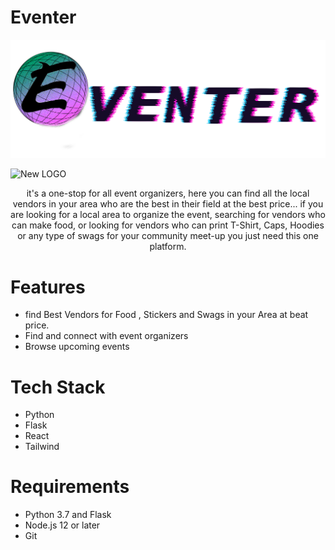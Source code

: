 # Eventer
![New LOGO ](https://github.com/ItsAditya-xyz/eventer/blob/main/frontend/src/assets/logo.png)

![New LOGO ](https://github.com/ItsAditya-xyz/eventer/blob/fe3b50adc092f72a1648e379945d57386a423290/frontend/src/assets/Screenshot%202023-03-26%20at%202.21.52%20PM.png)

<p align="center">
 it's a one-stop for all event organizers, here you can find all the local vendors in your area who are the best in their field at the best price... if you are looking for a local area to organize the event, searching for vendors who can make food, or looking for vendors who can print  T-Shirt, Caps, Hoodies or any type of swags for your community meet-up you just need this one platform.
</p>

# Features
- find Best Vendors for Food , Stickers and Swags in your Area at beat price.
- Find and connect with event organizers
- Browse upcoming events

# Tech Stack
- Python
- Flask
- React
- Tailwind

# Requirements
- Python 3.7 and Flask
- Node.js 12 or later
- Git










